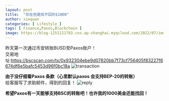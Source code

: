 ```yaml
---
layout: post
title:  "存在但是找不回的$1000"
author: xiequan
categories: [ Lifestyle ]
tags: [ Finance,Paxos,Blockchain ]
image: https://blog-1251121783.cos.ap-shanghai.myqcloud.com/2022/07/image_2022-07-12_02-15-18.png
---
```

昨天第一次通过币安转账BUSD至Paxos账户！  
交易地址:<https://bscscan.com/tx/0x932304ebe9d07820bb7f73cf756405f83227f6674df6e5bafc5453d96f0bc18a>
![transaction](https://blog-1251121783.cos.ap-shanghai.myqcloud.com/2022/07/transaction.png) 

**由于没仔细看Paxos 条款（心里默认paxos 会支持BEP-20的转账）**  
给客服写了求助邮件，得到的回复！
![reply](https://blog-1251121783.cos.ap-shanghai.myqcloud.com/2022/07/image_2022-07-12_02-28-27.png) 

**希望Paxos有一天能够支持BSC的转账吧！也许我的1000美金还能找回！**